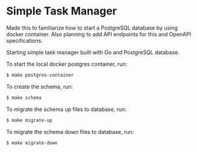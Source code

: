 # Simple Task Manager

Made this to familiarize how to start a PostgreSQL database by using docker container. 
Also planning to add API endpoints for this and OpenAPI specifications.

Starting simple task manager built with Go and PostgreSQL database. 


To start the local docker postgres container, run:
```bash
$ make postgres-container
```

To create the schema, run:
```bash
$ make schema
```

To migrate the schema up files to database, run:
```bash
$ make migrate-up
```

To migrate the schema down files to database, run:
```bash
$ make migrate-down
```




